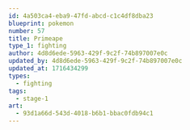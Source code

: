 ```yaml
---
id: 4a503ca4-eba9-47fd-abcd-c1c4df8dba23
blueprint: pokemon
number: 57
title: Primeape
type_1: fighting
author: 4d8d6ede-5963-429f-9c2f-74b897007e0c
updated_by: 4d8d6ede-5963-429f-9c2f-74b897007e0c
updated_at: 1716434299
types:
  - fighting
tags:
  - stage-1
art:
  - 93d1a66d-543d-4018-b6b1-bbac0fdb94c1
---
```

